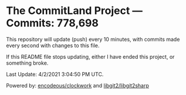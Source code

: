 # The CommitLand Project — Commits: 778,698

This repository will update (push) every 10 minutes, with commits made every second with changes to this file.

If this README file stops updating, either I have ended this project, or something broke.

Last Update: 4/2/2021 3:04:50 PM UTC.

Powered by: [encodeous/clockwork](https://github.com/encodeous/clockwork) and [libgit2/libgit2sharp](https://github.com/libgit2/libgit2sharp)